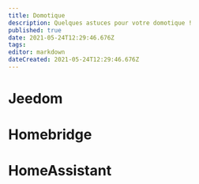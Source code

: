 ```yaml
---
title: Domotique
description: Quelques astuces pour votre domotique !
published: true
date: 2021-05-24T12:29:46.676Z
tags: 
editor: markdown
dateCreated: 2021-05-24T12:29:46.676Z
---
```


# Jeedom

# Homebridge

# HomeAssistant